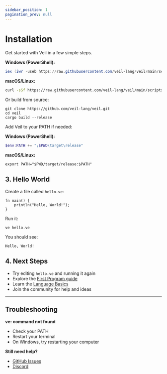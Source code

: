 ```yaml
---
sidebar_position: 1
pagination_prev: null
---
```



# Installation

Get started with Veil in a few simple steps.

**Windows (PowerShell):**
```powershell
iex (iwr -useb https://raw.githubusercontent.com/veil-lang/veil/main/scripts/install.ps1).Content
```

**macOS/Linux:**
```bash
curl -sSf https://raw.githubusercontent.com/veil-lang/veil/main/scripts/install.sh | bash
```

Or build from source:
```shell
git clone https://github.com/veil-lang/veil.git
cd veil
cargo build --release
```

Add Veil to your PATH if needed:

**Windows (PowerShell):**
```powershell
$env:PATH += ";$PWD\target\release"
```
**macOS/Linux:**
```shell
export PATH="$PWD/target/release:$PATH"
```

## 3. Hello World

Create a file called `hello.ve`:
```veil
fn main() {
    println("Hello, World!");
}
```

Run it:
```shell
ve hello.ve
```

You should see:
```
Hello, World!
```

## 4. Next Steps

- Try editing `hello.ve` and running it again
- Explore the [First Program guide](first-program)
- Learn the [Language Basics](language-basics)
- Join the community for help and ideas

---

## Troubleshooting

**ve: command not found**
- Check your PATH
- Restart your terminal
- On Windows, try restarting your computer

**Still need help?**
- [GitHub Issues](https://github.com/veil-lang/veil/issues)
- [Discord](https://dsc.gg/velang)
